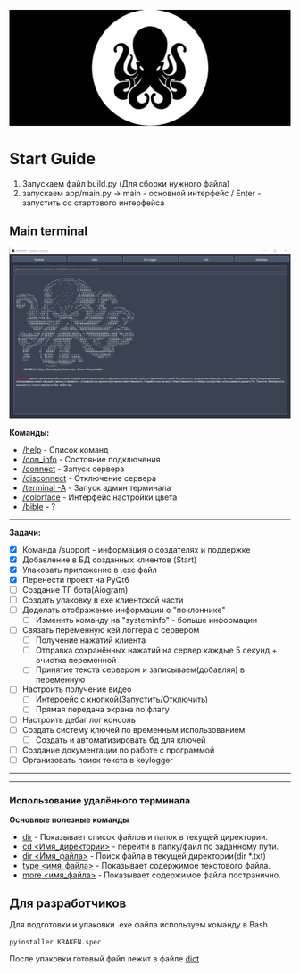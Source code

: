 ![](resources/img/imgReadme/kraken_background.jpg)

# Start Guide 
1. Запускаем файл build.py (Для сборки нужного файла)
2. запускаем app/main.py -> main - основной интерфейс / Enter - запустить со стартового интерфейса



## Main terminal
![Терминал](resources/img/imgReadme/terminal.png)

**Команды:**
- <u>/help</u> - Список команд
- <u>/con_info</u> - Состояние подключения
- <u>/connect</u> - Запуск сервера
- <u>/disconnect</u> - Отключение сервера
- <u>/terminal -A</u> - Запуск админ терминала
- <u>/colorface</u> - Интерфейс настройки цвета
- <u>/bible</u> - ?

---

**Задачи:**
- [x] Команда /support - информация о создателях и поддержке
- [x] Добавление в БД созданных клиентов (Start)
- [x] Упаковать приложение в .exe файл
- [x] Перенести проект на PyQt6
- [ ] Создание ТГ бота(Aiogram)
- [ ] Создать упаковку в exe клиентской части
- [ ] Доделать отображение информации о "поклоннике"
    - [ ] Изменить команду на "systeminfo" - больше информации
- [ ] Связать переменную кей логгера с сервером
    - [ ] Получение нажатий клиента
    - [ ] Отправка сохранённых нажатий на сервер каждые 5 секунд + очистка переменной
    - [ ] Принятие текста сервером и записываем(добавляя) в переменную
- [ ] Настроить получение видео
    - [ ] Интерфейс с кнопкой(Запустить/Отключить)
    - [ ] Прямая передача экрана по флагу
- [ ] Настроить дебаг лог консоль
- [ ] Создать систему ключей по временным использованием
    - [ ] Создать и автоматизировать бд для ключей 
- [ ] Создание документации по работе с программой
- [ ] Организовать поиск текста в keylogger

---
---
### Использование удалённого терминала
**Основные полезные команды**
- <u>dir</u> - Показывает список файлов и папок в текущей директории.
- <u>cd <Имя_директории></u> - перейти в папку/файл по заданному пути.
- <u>dir <Имя_файла></u> - Поиск файла в текущей директории(dir *.txt)
- <u>type <имя_файла></u> - Показывает содержимое текстового файла.
- <u>more <имя_файла></u> - Показывает содержимое файла постранично.


## Для разработчиков
Для подготовки и упаковки .exe файла используем команду в Bash
```
pyinstaller KRAKEN.spec
```
После упаковки готовый файл лежит в файле <u>dict</u>